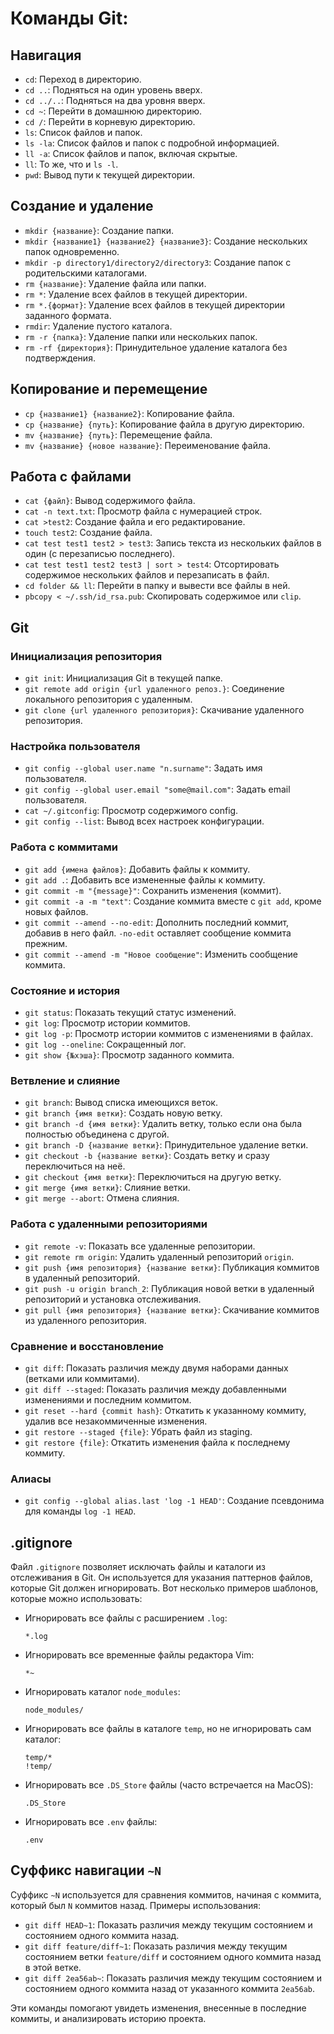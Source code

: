 # **Команды Git:**

## Навигация

- `cd`: Переход в директорию.
- `cd ..`: Подняться на один уровень вверх.
- `cd ../..`: Подняться на два уровня вверх.
- `cd ~`: Перейти в домашнюю директорию.
- `cd /`: Перейти в корневую директорию.
- `ls`: Список файлов и папок.
- `ls -la`: Список файлов и папок с подробной информацией.
- `ll -a`: Список файлов и папок, включая скрытые.
- `ll`: То же, что и `ls -l`.
- `pwd`: Вывод пути к текущей директории.

## Создание и удаление

- `mkdir {название}`: Создание папки.
- `mkdir {название1} {название2} {название3}`: Создание нескольких папок одновременно.
- `mkdir -p directory1/directory2/directory3`: Создание папок с родительскими каталогами.
- `rm {название}`: Удаление файла или папки.
- `rm *`: Удаление всех файлов в текущей директории.
- `rm *.{формат}`: Удаление всех файлов в текущей директории заданного формата.
- `rmdir`: Удаление пустого каталога.
- `rm -r {папка}`: Удаление папки или нескольких папок.
- `rm -rf {директория}`: Принудительное удаление каталога без подтверждения.

## Копирование и перемещение

- `cp {название1} {название2}`: Копирование файла.
- `cp {название} {путь}`: Копирование файла в другую директорию.
- `mv {название} {путь}`: Перемещение файла.
- `mv {название} {новое название}`: Переименование файла.

## Работа с файлами

- `cat {файл}`: Вывод содержимого файла.
- `cat -n text.txt`: Просмотр файла с нумерацией строк.
- `cat >test2`: Создание файла и его редактирование.
- `touch test2`: Создание файла.
- `cat test test1 test2 > test3`: Запись текста из нескольких файлов в один (с перезаписью последнего).
- `cat test test1 test2 test3 | sort > test4`: Отсортировать содержимое нескольких файлов и перезаписать в файл.
- `cd folder && ll`: Перейти в папку и вывести все файлы в ней.
- `pbcopy < ~/.ssh/id_rsa.pub`: Скопировать содержимое или `clip`.

## Git

### Инициализация репозитория

- `git init`: Инициализация Git в текущей папке.
- `git remote add origin {url удаленного репоз.}`: Соединение локального репозитория с удаленным.
- `git clone {url удаленного репозитория}`: Скачивание удаленного репозитория.

### Настройка пользователя

- `git config --global user.name "n.surname"`: Задать имя пользователя.
- `git config --global user.email "some@mail.com"`: Задать email пользователя.
- `cat ~/.gitconfig`: Просмотр содержимого config.
- `git config --list`: Вывод всех настроек конфигурации.

### Работа с коммитами

- `git add {имена файлов}`: Добавить файлы к коммиту.
- `git add .`: Добавить все измененные файлы к коммиту.
- `git commit -m "{message}"`: Сохранить изменения (коммит).
- `git commit -a -m "text"`: Создание коммита вместе с `git add`, кроме новых файлов.
- `git commit --amend --no-edit`: Дополнить последний коммит, добавив в него файл. `-no-edit` оставляет сообщение коммита прежним.
- `git commit --amend -m "Новое сообщение"`: Изменить сообщение коммита.

### Состояние и история

- `git status`: Показать текущий статус изменений.
- `git log`: Просмотр истории коммитов.
- `git log -p`: Просмотр истории коммитов с изменениями в файлах.
- `git log --oneline`: Сокращенный лог.
- `git show {№хэша}`: Просмотр заданного коммита.

### Ветвление и слияние

- `git branch`: Вывод списка имеющихся веток.
- `git branch {имя ветки}`: Создать новую ветку.
- `git branch -d {имя ветки}`: Удалить ветку, только если она была полностью объединена с другой.
- `git branch -D {название ветки}`: Принудительное удаление ветки.
- `git checkout -b {название ветки}`: Создать ветку и сразу переключиться на неё.
- `git checkout {имя ветки}`: Переключиться на другую ветку.
- `git merge {имя ветки}`: Слияние ветки.
- `git merge --abort`: Отмена слияния.

### Работа с удаленными репозиториями

- `git remote -v`: Показать все удаленные репозитории.
- `git remote rm origin`: Удалить удаленный репозиторий `origin`.
- `git push {имя репозитория} {название ветки}`: Публикация коммитов в удаленный репозиторий.
- `git push -u origin branch_2`: Публикация новой ветки в удаленный репозиторий и установка отслеживания.
- `git pull {имя репозитория} {название ветки}`: Скачивание коммитов из удаленного репозитория.

### Сравнение и восстановление

- `git diff`: Показать различия между двумя наборами данных (ветками или коммитами).
- `git diff --staged`: Показать различия между добавленными изменениями и последним коммитом.
- `git reset --hard {commit hash}`: Откатить к указанному коммиту, удалив все незакоммиченные изменения.
- `git restore --staged {file}`: Убрать файл из staging.
- `git restore {file}`: Откатить изменения файла к последнему коммиту.

### Алиасы

- `git config --global alias.last 'log -1 HEAD'`: Создание псевдонима для команды `log -1 HEAD`.

## .gitignore

Файл `.gitignore` позволяет исключать файлы и каталоги из отслеживания в Git. Он используется для указания паттернов файлов, которые Git должен игнорировать. Вот несколько примеров шаблонов, которые можно использовать:

- Игнорировать все файлы с расширением `.log`:
    
    ```
    *.log
    ```
    
- Игнорировать все временные файлы редактора Vim:
    
    ```
    *~
    ```
    
- Игнорировать каталог `node_modules`:
    
    ```
    node_modules/
    ```
    
- Игнорировать все файлы в каталоге `temp`, но не игнорировать сам каталог:
    
    ```
    temp/*
    !temp/
    ```
    
- Игнорировать все `.DS_Store` файлы (часто встречается на MacOS):
    
    ```
    .DS_Store
    ```
    
- Игнорировать все `.env` файлы:
    
    ```
    .env
    ```
    

## Суффикс навигации `~N`

Суффикс `~N` используется для сравнения коммитов, начиная с коммита, который был `N` коммитов назад. Примеры использования:

- `git diff HEAD~1`: Показать различия между текущим состоянием и состоянием одного коммита назад.
- `git diff feature/diff~1`: Показать различия между текущим состоянием ветки `feature/diff` и состоянием одного коммита назад в этой ветке.
- `git diff 2ea56ab~`: Показать различия между текущим состоянием и состоянием одного коммита назад от указанного коммита `2ea56ab`.

Эти команды помогают увидеть изменения, внесенные в последние коммиты, и анализировать историю проекта.

